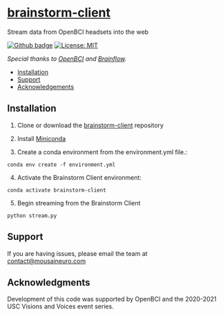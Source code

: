# [brainstorm-client](https://github.com/Mousai-Neurotechnologies/brainstorm-client)
Stream data from OpenBCI headsets into the web

[![Github badge](https://img.shields.io/badge/github-source_code-blue.svg?logo=github&logoColor=white)](https://github.com/Mousai-Neurotechnologies/brainstorm-client)
[![License: MIT](https://img.shields.io/badge/License-MIT-yellow.svg)](https://opensource.org/licenses/MIT)

*Special thanks to [OpenBCI](https://openbci.com/) and [Brainflow](https://brainflow.readthedocs.io/en/stable/index.html).*

* [Installation](#Installation)
* [Support](#Support)
* [Acknowledgements](#Acknowledgments)

## Installation
1. Clone or download the [brainstorm-client](https://github.com/Mousai-Neurotechnologies/brainstorm-client) repository

2. Install [Miniconda](https://docs.conda.io/en/latest/miniconda.html)

3. Create a conda environment from the environment.yml file.: 
```
conda env create -f environment.yml
```

4. Activate the Brainstorm Client environment: 
```
conda activate brainstorm-client
```

5. Begin streaming from the Brainstorm Client
```
python stream.py
```

## Support

If you are having issues, please email the team at contact@mousaineuro.com

## Acknowledgments
Development of this code was supported by OpenBCI and the 2020-2021 USC Visions and Voices event series.



